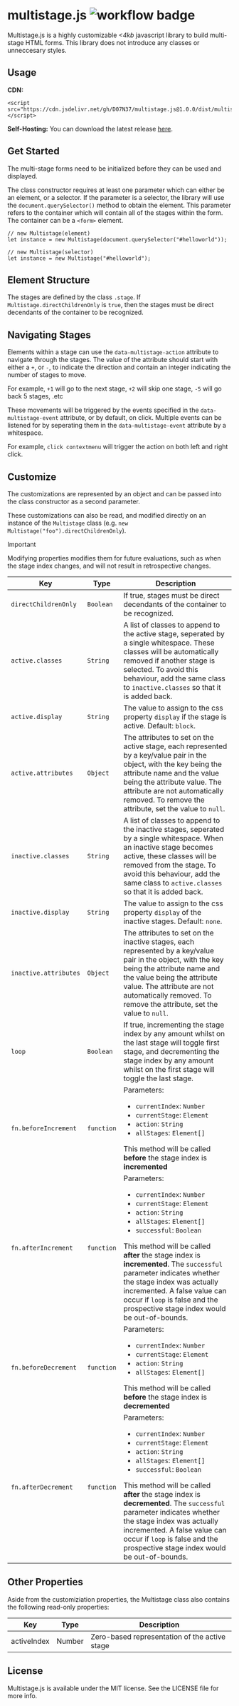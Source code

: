 # multistage.js ![workflow badge](https://github.com/D07N37/multistage.js/actions/workflows/main.yml/badge.svg)

Multistage.js is a highly customizable *<4kb* javascript library to build multi-stage HTML forms. This library does not introduce any classes or unneccesary styles.

## Usage

**CDN:**
```
<script src="https://cdn.jsdelivr.net/gh/D07N37/multistage.js@1.0.0/dist/multistage.min.js"></script>
```

**Self-Hosting:**
You can download the latest release [here](https://github.com/D07N37/multistage.js/releases).

## Get Started
The multi-stage forms need to be initialized before they can be used and displayed.

The class constructor requires at least one parameter which can either be an element, or a selector. If the parameter is a selector, the library will use the `document.querySelector()` method to obtain the element. This parameter refers to the container which will contain all of the stages within the form. The container can be a `<form>` element.
```
// new Multistage(element)
let instance = new Multistage(document.querySelector("#helloworld"));

// new Multistage(selector)
let instance = new Multistage("#helloworld");
```

## Element Structure
The stages are defined by the class `.stage`. If `Multistage.directChildrenOnly` is `true`, then the stages must be direct decendants of the container to be recognized.

## Navigating Stages
Elements within a stage can use the `data-multistage-action` attribute to navigate through the stages. The value of the attribute should start with either a `+`, or `-`, to indicate the direction and contain an integer indicating the number of stages to move.

For example, `+1` will go to the next stage, `+2` will skip one stage, `-5` will go back 5 stages, .etc

These movements will be triggered by the events specified in the `data-multistage-event` attribute, or by default, on click. Multiple events can be listened for by seperating them in the `data-multistage-event` attribute by a whitespace.

For example, `click contextmenu` will trigger the action on both left and right click.

## Customize

The customizations are represented by an object and can be passed into the class constructor as a second parameter.

These customizations can also be read, and modified directly on an instance of the `Multistage` class (e.g. `new Multistage("foo").directChildrenOnly`).

> [!IMPORTANT]
> Modifying properties modifies them for future evaluations, such as when the stage index changes, and will not result in retrospective changes.

| Key | Type | Description |
|-|-|-|
| `directChildrenOnly` | `Boolean` | If true, stages must be direct decendants of the container to be recognized. |
| `active.classes` | `String` | A list of classes to append to the active stage, seperated by a single whitespace. These classes will be automatically removed if another stage is selected. To avoid this behaviour, add the same class to `inactive.classes` so that it is added back. |
| `active.display` | `String` | The value to assign to the css property `display` if the stage is active. Default: `block`. |
| `active.attributes` | `Object` | The attributes to set on the active stage, each represented by a key/value pair in the object, with the key being the attribute name and the value being the attribute value. The attribute are not automatically removed. To remove the attribute, set the value to `null`. |
| `inactive.classes` | `String` | A list of classes to append to the inactive stages, seperated by a single whitespace. When an inactive stage becomes active, these classes will be removed from the stage. To avoid this behaviour, add the same class to `active.classes` so that it is added back. |
| `inactive.display` | `String` | The value to assign to the css property `display` of the inactive stages. Default: `none`. |
| `inactive.attributes` | `Object` | The attributes to set on the inactive stages, each represented by a key/value pair in the object, with the key being the attribute name and the value being the attribute value. The attribute are not automatically removed. To remove the attribute, set the value to `null`. |
| `loop` | `Boolean` | If true, incrementing the stage index by any amount whilst on the last stage will toggle first stage, and decrementing the stage index by any amount whilst on the first stage will toggle the last stage. |
| `fn.beforeIncrement` | `function` | Parameters: <ul><li>`currentIndex`: `Number`</li><li>`currentStage`: `Element`</li><li>`action`: `String`</li><li>`allStages`: `Element[]`</li></ul> This method will be called **before** the stage index is **incremented** |
| `fn.afterIncrement` | `function` | Parameters: <ul><li>`currentIndex`: `Number`</li><li>`currentStage`: `Element`</li><li>`action`: `String`</li><li>`allStages`: `Element[]`</li><li>`successful`: `Boolean`</li></ul> This method will be called **after** the stage index is **incremented**. The `successful` parameter indicates whether the stage index was actually incremented. A false value can occur if `loop` is false and the prospective stage index would be out-of-bounds. |
| `fn.beforeDecrement` | `function` | Parameters: <ul><li>`currentIndex`: `Number`</li><li>`currentStage`: `Element`</li><li>`action`: `String`</li><li>`allStages`: `Element[]`</li></ul> This method will be called **before** the stage index is **decremented** |
| `fn.afterDecrement` | `function` | Parameters: <ul><li>`currentIndex`: `Number`</li><li>`currentStage`: `Element`</li><li>`action`: `String`</li><li>`allStages`: `Element[]`</li><li>`successful`: `Boolean`</li></ul> This method will be called **after** the stage index is **decremented**. The `successful` parameter indicates whether the stage index was actually incremented. A false value can occur if `loop` is false and the prospective stage index would be out-of-bounds. |

## Other Properties
Aside from the customiziation properties, the Multistage class also contains the following read-only properties:

| Key | Type | Description |
|-|-|-|
| activeIndex | Number | Zero-based representation of the active stage |

## License
Multistage.js is available under the MIT license. See the LICENSE file for more info.
